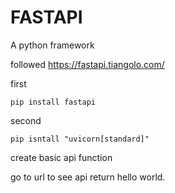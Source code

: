 # FASTAPI

A python framework

followed  https://fastapi.tiangolo.com/

first 
```
pip install fastapi
```
second 
```
pip isntall "uvicorn[standard]"
```

create basic api function

go to url to see api return hello world.


